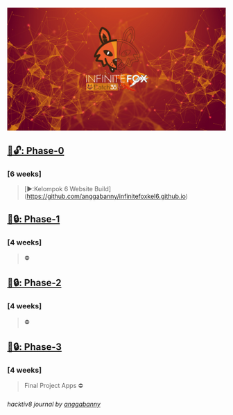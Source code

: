 ![alt text](https://github.com/anggabanny/Hacktiv8_Immersive/blob/master/Handbook/img_/initeFx.jpg "Hacktiv8 Batch-35")

## [📁🔓: Phase-0 ](https://github.com/anggabanny/Hacktiv8_Immersive/tree/master/phase0)
### [6 weeks]
> [▶️:Kelompok 6 Website Build] (https://github.com/anggabanny/infinitefoxkel6.github.io)
## [📁🔒: Phase-1 ](https://hacktiv8.com/fullstack/apply/)
### [4 weeks]
> ⛔️
## [📁🔒: Phase-2 ](https://hacktiv8.com/fullstack/apply/)
### [4 weeks]
> ⛔️
## [📁🔒: Phase-3 ](https://hacktiv8.com/fullstack/apply/)
### [4 weeks]
> Final Project Apps ⛔️

<h6>hacktiv8 journal by <a href ='https://github.com/anggabanny'>anggabanny</a></h6>